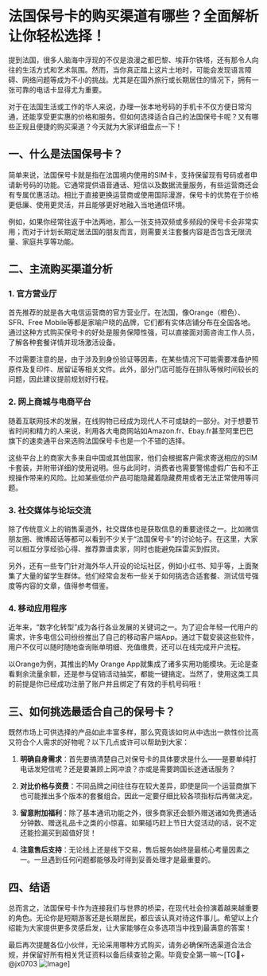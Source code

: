 # 法国保号卡的购买渠道有哪些？全面解析让你轻松选择！

提到法国，很多人脑海中浮现的不仅是浪漫之都巴黎、埃菲尔铁塔，还有那令人向往的生活方式和艺术氛围。然而，当你真正踏上这片土地时，可能会发现语言障碍、网络问题等成为不小的挑战。尤其是在国外旅行或长期居住的情况下，拥有一张可靠的电话卡显得尤为重要。

对于在法国生活或工作的华人来说，办理一张本地号码的手机卡不仅方便日常沟通，还能享受更实惠的价格和服务。但如何选择适合自己的法国保号卡呢？又有哪些正规且便捷的购买渠道？今天就为大家详细盘点一下！

## 一、什么是法国保号卡？

简单来说，法国保号卡就是指在法国境内使用的SIM卡，支持保留现有号码或者申请新号码的功能。它通常提供语音通话、短信以及数据流量服务，有些运营商还会有专属优惠活动。相比于直接更换运营商或使用国际漫游，保号卡的优势在于价格更低廉、使用更灵活，并且能够更好地融入当地通信环境。

例如，如果你经常往返于中法两地，那么一张支持双频或多频段的保号卡会非常实用；而对于计划长期定居法国的朋友而言，则需要关注套餐内容是否包含无限流量、家庭共享等功能。

## 二、主流购买渠道分析

### 1. 官方营业厅

首先推荐的就是各大电信运营商的官方营业厅。在法国，像Orange（橙色）、SFR、Free Mobile等都是家喻户晓的品牌，它们都有实体店铺分布在全国各地。通过这种方式购买保号卡的好处是服务保障性强，可以直接面对面咨询工作人员，了解各种套餐详情并现场激活设备。

不过需要注意的是，由于涉及到身份验证等因素，在某些情况下可能需要准备护照原件及复印件、居留证等相关文件。此外，部分门店可能存在排队等候时间较长的问题，因此建议提前规划好行程。

### 2. 网上商城与电商平台

随着互联网技术的发展，在线购物已经成为现代人不可或缺的一部分。对于想要节省时间和精力的人来说，利用各大电商网站如Amazon.fr、Ebay.fr甚至阿里巴巴旗下的速卖通平台来选购法国保号卡也是一个不错的选择。

这些平台上的商家大多来自中国或其他国家，他们会根据客户需求寄送相应的SIM卡套装，并附带详细的使用说明。但与此同时，消费者也需要警惕虚假广告和不正规操作带来的风险。比如某些低价产品可能隐藏着隐藏费用或者无法正常使用等问题。

### 3. 社交媒体与论坛交流

除了传统意义上的销售渠道外，社交媒体也是获取信息的重要途径之一。比如微信朋友圈、微博超话等都可以看到不少关于“法国保号卡”的讨论帖子。在这里，大家可以相互分享经验心得、推荐靠谱卖家，同时也能避免踩雷买到假货。

另外，还有一些专门针对海外华人开设的论坛社区，例如小红书、知乎等，上面聚集了大量的留学生群体。他们经常会发布一些关于如何挑选合适套餐、测试信号强度等内容的文章，值得参考借鉴。

### 4. 移动应用程序

近年来，“数字化转型”成为各行各业发展的关键词之一。为了迎合年轻一代用户的需求，许多电信公司纷纷推出了自己的移动客户端App。通过下载安装这些软件，用户不仅可以随时随地查询账单明细、充值缴费，还可以在线完成开户流程。

以Orange为例，其推出的My Orange App就集成了诸多实用功能模块。无论是查看剩余流量余额，还是参与促销活动抽奖，都能一键搞定。当然了，使用这类工具的前提是你已经成功注册了账户并且绑定了有效的手机号码哦！

## 三、如何挑选最适合自己的保号卡？

既然市场上可供选择的产品如此丰富多样，那么究竟该如何从中选出一款性价比高又符合个人需求的好物呢？以下几点或许可以帮助到大家：

1. **明确自身需求**：首先要搞清楚自己对保号卡的具体要求是什么——是要单纯打电话发短信呢？还是要兼顾上网冲浪？亦或是需要跨国长途通话服务？
   
2. **对比价格与资费**：不同品牌之间往往存在较大差异，即使是同一个运营商旗下也可能推出多个版本的套餐组合。因此一定要仔细比较各项指标后再做决定。

3. **留意附加福利**：除了基本通讯功能之外，很多商家还会额外赠送诸如免费通话分钟数、赠送礼品卡之类的小惊喜。如果碰巧赶上节日大促活动的话，说不定还能捡漏买到超值好货！

4. **注意售后支持**：无论线上还是线下交易，售后服务始终是最核心考量因素之一。一旦遇到任何问题都能够及时得到妥善处理才是最重要的。

## 四、结语

总而言之，法国保号卡作为连接我们与世界的桥梁，在现代社会扮演着越来越重要的角色。无论你是短期游客还是长期居民，都应该认真对待这件事儿。希望以上介绍能为大家提供更多灵感启发，让大家能够在众多选项当中找到最满意的答案！

最后再次提醒各位小伙伴，无论采用哪种方式购买，请务必确保所选渠道合法合规，并保留好所有相关凭证资料以备后续查验之需。毕竟安全第一嘛～[TG💪+ @jx0703 ![Image](https://github.com/user-attachments/assets/dbca1d08-cadb-493c-b0ec-ad6f7a83f270)]